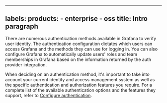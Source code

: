 -----

## labels: products: - enterprise - oss title: Intro paragraph

There are numerous authentication methods available in Grafana to verify user identity. The authentication configuration dictates which users can access Grafana and the methods they can use for logging in.
You can also configure Grafana to automatically update users' roles and team memberships in Grafana based on the information returned by the auth provider integration.

When deciding on an authentication method, it's important to take into account your current identity and access management system as well as the specific authentication and authorization features you require.
For a complete list of the available authentication options and the features they support, refer to [Configure authentication](/docs/grafana/\<GRAFANA_VERSION\>/setup-grafana/configure-security/configure-authentication).
